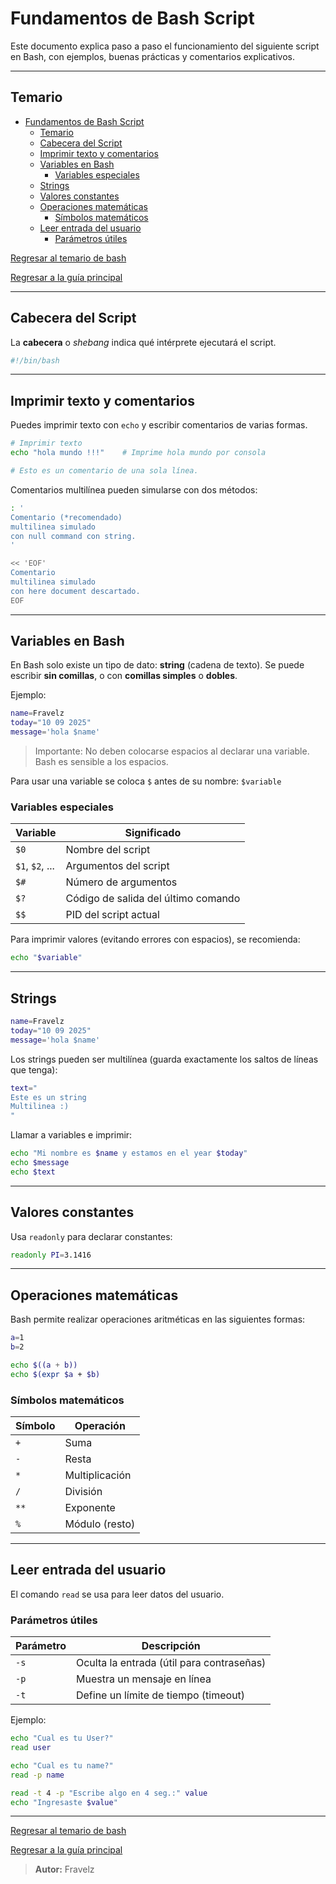 # Fundamentos de Bash Script

Este documento explica paso a paso el funcionamiento del siguiente script en Bash, con ejemplos, buenas prácticas y comentarios explicativos.

---

## Temario

- [Fundamentos de Bash Script](#fundamentos-de-bash-script)
  - [Temario](#temario)
  - [Cabecera del Script](#cabecera-del-script)
  - [Imprimir texto y comentarios](#imprimir-texto-y-comentarios)
  - [Variables en Bash](#variables-en-bash)
    - [Variables especiales](#variables-especiales)
  - [Strings](#strings)
  - [Valores constantes](#valores-constantes)
  - [Operaciones matemáticas](#operaciones-matemáticas)
    - [Símbolos matemáticos](#símbolos-matemáticos)
  - [Leer entrada del usuario](#leer-entrada-del-usuario)
    - [Parámetros útiles](#parámetros-útiles)

[Regresar al temario de bash](./../_temarioBash.md#básico)

[Regresar a la guía principal](./../readme.md#3-bash-script)

---

## Cabecera del Script

La **cabecera** o *shebang* indica qué intérprete ejecutará el script.

``` bash
#!/bin/bash
````

---

## Imprimir texto y comentarios

Puedes imprimir texto con `echo` y escribir comentarios de varias formas.

``` bash
# Imprimir texto
echo "hola mundo !!!"    # Imprime hola mundo por consola

# Esto es un comentario de una sola línea.
```

Comentarios multilínea pueden simularse con dos métodos:

``` bash
: '
Comentario (*recomendado)
multilinea simulado
con null command con string.
'

<< 'EOF'
Comentario 
multilinea simulado
con here document descartado.
EOF
```

---

## Variables en Bash

En Bash solo existe un tipo de dato: **string** (cadena de texto). Se puede escribir **sin comillas**, o con **comillas simples** o **dobles**.

Ejemplo:

``` bash
name=Fravelz
today="10 09 2025"
message='hola $name'
```

> Importante: No deben colocarse espacios al declarar una variable. Bash es sensible a los espacios.

Para usar una variable se coloca `$` antes de su nombre:
`$variable`

### Variables especiales

| Variable        | Significado                         |
| --------------- | ----------------------------------- |
| `$0`            | Nombre del script                   |
| `$1`, `$2`, ... | Argumentos del script               |
| `$#`            | Número de argumentos                |
| `$?`            | Código de salida del último comando |
| `$$`            | PID del script actual               |

Para imprimir valores (evitando errores con espacios), se recomienda:

``` bash
echo "$variable"
```

---

## Strings

``` bash
name=Fravelz
today="10 09 2025"
message='hola $name'
```

Los strings pueden ser multilínea (guarda exactamente los saltos de líneas que tenga):

``` bash
text="
Este es un string
Multilinea :)
"
```

Llamar a variables e imprimir:

``` bash
echo "Mi nombre es $name y estamos en el year $today"
echo $message
echo $text
```

---

## Valores constantes

Usa `readonly` para declarar constantes:

``` bash
readonly PI=3.1416
```

---

## Operaciones matemáticas

Bash permite realizar operaciones aritméticas en las siguientes formas:

``` bash
a=1
b=2

echo $((a + b))      
echo $(expr $a + $b)
```

### Símbolos matemáticos

| Símbolo | Operación      |
| ------- | -------------- |
| `+`     | Suma           |
| `-`     | Resta          |
| `*`     | Multiplicación |
| `/`     | División       |
| `**`    | Exponente      |
| `%`     | Módulo (resto) |

---

## Leer entrada del usuario

El comando `read` se usa para leer datos del usuario.

### Parámetros útiles

| Parámetro | Descripción                               |
| --------- | ----------------------------------------- |
| `-s`      | Oculta la entrada (útil para contraseñas) |
| `-p`      | Muestra un mensaje en línea               |
| `-t`      | Define un límite de tiempo (timeout)      |

Ejemplo:

``` bash
echo "Cual es tu User?"
read user

echo "Cual es tu name?"
read -p name

read -t 4 -p "Escribe algo en 4 seg.:" value
echo "Ingresaste $value"
```

---

[Regresar al temario de bash](./../_temarioBash.md#básico)

[Regresar a la guía principal](./../readme.md#3-bash-script)

> **Autor:** Fravelz
